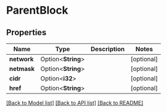 # ParentBlock

## Properties

Name | Type | Description | Notes
------------ | ------------- | ------------- | -------------
**network** | Option<**String**> |  | [optional]
**netmask** | Option<**String**> |  | [optional]
**cidr** | Option<**i32**> |  | [optional]
**href** | Option<**String**> |  | [optional]

[[Back to Model list]](../README.md#documentation-for-models) [[Back to API list]](../README.md#documentation-for-api-endpoints) [[Back to README]](../README.md)


